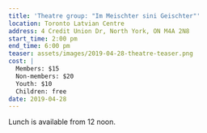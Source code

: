 ```yaml
---
title: 'Theatre group: "Im Meischter sini Geischter"'
location: Toronto Latvian Centre
address: 4 Credit Union Dr, North York, ON M4A 2N8
start_time: 2:00 pm
end_time: 6:00 pm
teaser: assets/images/2019-04-28-theatre-teaser.png
cost: |
  Members: $15
  Non-members: $20
  Youth: $10
  Children: free
date: 2019-04-28
---
```


Lunch is available from 12 noon.

